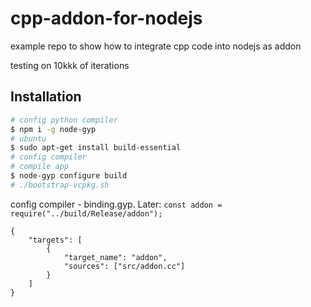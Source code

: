 # cpp-addon-for-nodejs
example repo to show how to integrate cpp code into nodejs as addon

testing on 10kkk of iterations

## Installation

```zsh
# config python compiler
$ npm i -g node-gyp
# ubuntu
$ sudo apt-get install build-essential
# config compiler
# compile app
$ node-gyp configure build
# ./bootstrap-vcpkg.sh
```

config compiler - binding.gyp. Later: `const addon = require("../build/Release/addon");`
```
{
    "targets": [
        {
            "target_name": "addon",
            "sources": ["src/addon.cc"]
        }
    ]
}
```
